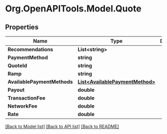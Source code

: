 # Org.OpenAPITools.Model.Quote

## Properties

Name | Type | Description | Notes
------------ | ------------- | ------------- | -------------
**Recommendations** | **List&lt;string&gt;** |  | 
**PaymentMethod** | **string** |  | 
**QuoteId** | **string** |  | 
**Ramp** | **string** |  | 
**AvailablePaymentMethods** | [**List&lt;AvailablePaymentMethod&gt;**](AvailablePaymentMethod.md) |  | 
**Payout** | **double** |  | 
**TransactionFee** | **double** |  | 
**NetworkFee** | **double** |  | 
**Rate** | **double** |  | 

[[Back to Model list]](../README.md#documentation-for-models) [[Back to API list]](../README.md#documentation-for-api-endpoints) [[Back to README]](../README.md)


